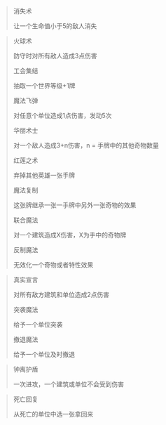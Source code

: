 >
>消失术
>
>让一个生命值小于5的敌人消失

>
>火球术
>
>防守时对所有敌人造成3点伤害
>
>
>工会集结
>
>抽取一个世界等级+1牌
>
>
>魔法飞弹
>
>对任意个单位造成1点伤害，发动5次
>
>
>华丽术士
>
>对一个敌人造成3+n伤害，n = 手牌中的其他奇物数量
>
>
>红莲之术
>
>弃掉其他英雄一张手牌
>
>
>魔法复制
>
>这张牌继承一张一手牌中另外一张奇物的效果
>
>
>联合魔法
>
>对一个建筑造成X伤害，X为手中的奇物牌
>
>
>反制魔法
>
>无效化一个奇物或者特性效果

>真实宣言
>
>对所有敌方建筑和单位造成2点伤害
>
>突袭魔法
>
>给予一个单位突袭
>
>撤退魔法
>
>给予一个单位及时撤退

>
>钟离护盾
>
>一次进攻，一个建筑或单位不会受到伤害


>
>死亡回复
>
>从死亡的单位中选一张拿回来
>

